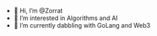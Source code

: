- 👋 Hi, I’m @Zorrat
- 👀 I’m interested in Algorithms and AI
- 🌱 I’m currently dabbling with GoLang and Web3

